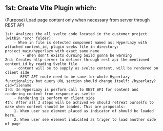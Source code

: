 ## **1st:** Create Vite Plugin which:

(Purpose) Load page content only when necessary from server through REST API

    1st: Analizes the all svelte code located in the customer project (within "src" folder):
        - When in file is detected component named as: HyperLazy with attached content_id, plugin seeks file in directory: project_main/hyperlazy with exact same name
            - When don't exists durning build gonna be warning
    2nd: Creates http server to deliver through rest api the mentioned content_id by reading Svelte file
        - content will be to supply as svelte content, will be rendered on client side
        -  REST API route need to be same for whole HyperLazy functionality but query URL section should change itself: /hyperlazy?cid=filename
    3rd: In HyperLazy is perform call to REST API for content and rendering content from response as svelte
        - Rendering is perform on client side
    4th: After all 3 steps will be achived we should retreat ourselfs to make when content should be loaded. This are proposals:
        1. When user see element placed as indicator of should be loaded here,
        2. When user see element indicated as triger to load another side of page